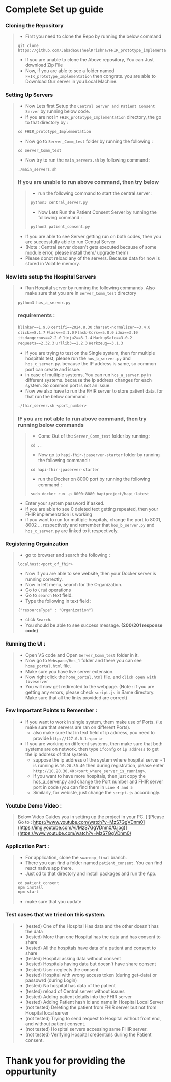 # Complete Set up guide

### Cloning the Repository
> - First you need to clone the Repo by running the below command
> ```
> git clone https://github.com/JabadeSusheelKrishna/FHIR_prototype_implementation.git
> ```
> - If you are unable to clone the Above repository, You can Just download Zip File
> - Now, if you are able to see a folder named `FHIR_prototype_Implementation` then congrats. you are able to Download Our server in you Local Machine.

### Setting Up Servers
> - Now Lets first Setup the `Central Server and Patient Consent Server` by running below code.
> - if you are not in `FHIR_prototype_Implementation` directory, the go to that directory by :
> ```
> cd FHIR_prototype_Implementation
> ```
> - Now go to `Server_Comm_test` folder by running the following : 
> ```
> cd Server_Comm_test
> ```
> - Now try to run the `main_servers.sh` by following command : 
> ```
> ./main_servers.sh
> ```
> ### If you are unable to run above command, then try below
> 
> > - run the following command to start the central server : 
> > ```
> > python3 central_server.py
> > ```
> > - Now Lets Run the Patient Consent Server by running the following command :
> > ```
> > python3 patient_consent.py
> > ```
> - If you are able to see Server getting run on both codes, then you are successfully able to run Central Server
> - (Note : Central server doesn't gets executed because of some module error, please install them/ upgrade them)
> - Please donot reload any of the servers. Because data for now is stored in Volatile memory.

### Now lets setup the Hospital Servers
> - Run Hospital server by running the following commands. Also make sure that you are in `Server_Comm_test` directory
> ```
> python3 hos_a_server.py
> ```
> ### requirements :
> `blinker==1.9.0`
> `certifi==2024.8.30`
> `charset-normalizer==3.4.0`
> `click==8.1.7`
> `Flask==3.1.0`
> `Flask-Cors==5.0.0`
> `idna==3.10`
> `itsdangerous==2.2.0`
> `Jinja2==3.1.4`
> `MarkupSafe==3.0.2`
> `requests==2.32.3`
> `urllib3==2.2.3`
> `Werkzeug==3.1.3`
> - if you are trying to test on the Single system, then for multiple hospitals test, please run the `hos_b_server.py`  and `hos_c_server.py`. because the IP address is same, so common port can create and issue.
> - in case of multiple systems, You can run `hos_a_server.py` in different systems. because the Ip address changes for each system. So common port is not an issue.
> - Now we also have to run the FHIR server to store patient data. for that run the below command : 
> ```
> ./fhir_server.sh <port_number>
> ```
> ### IF you are not able to run above command, then try running below commands
> >  - Come Out of the `Server_Comm_test` folder by running : 
> >  ```
> >  cd ..
> >  ```
> >  - Now go to `hapi-fhir-jpaserver-starter` folder by running the following command : 
> >  ```
> >  cd hapi-fhir-jpaserver-starter
> >  ```
> >  - run the Docker on 8000 port by running the following command : 
> >  ```
> >  sudo docker run -p 8000:8080 hapiproject/hapi:latest
> >  ```
> - Enter your system password if asked.
> - if you are able to see 0 deleted text getting repeated, then your FHIR implementation is working
> - if you want to run for multiple hospitals, change the port to 8001, 8002 ... respectively and remember that `hos_b_server.py` and `hos_c_server.py` are linked to it respectively.

### Registering Orgainzation
> - go to browser and search the following : 
> ```
> localhost:<port_of_fhir>
> ```
> - Now if you are able to see website, then your Docker server is running correctly.
> - Now in left menu, search for the Organization.
> - Go to `Crud` operations
> - Go to `search` text field.
> - Type the following in text field : 
> ```
> {"resourceType" : "Organization"}
> ```
> - click `Search`.
> - You should be able to see success message. <b>(200/201 response code)</b>

### Running the UI : 
> - Open VS code and Open `Server_Comm_test` folder in it.
> - Now go to `Webspace/Hos_1` folder and there you can see `home_portal.html` file.
> - Make sure you have live server extension.
> - Now right click the `home_portal.html` file. and `click open with liveserver`
> - You will now get redirected to the webpage.
> (Note : if you are getting any errors, please check `script.js` in Same directory. Make sure that all the links provided are correct)

### Few Important Points to Remember :
> - If you want to work in single system, them make use of Ports. (i.e make sure that servers are ran on different Ports).
>    - also make sure that in text field of ip address, you need to provide `http://127.0.0.1:<port>`
> - If you are working on different systems, then make sure that both systems are on network. then type `ifconfg` or `ip address` to get the ip address of that system.
>    - suppose the ip address of the system where hospital server - 1 is running is `10.20.30.40` then during registration, please enter `http://10.20.30.40:<port_where_server_is_running>`.
>    - If you want to have more hospitals, then just copy the hos_a_server.py and change the Port number and FHIR server port in code (you can find them in `Line 4 and 5`
>    - Similarly, for webiste, just change the `script.js` accordingly.

### Youtube Demo Video :
> Below Video Guides you in setting up the project in your PC.
[![Please Go to : https://www.youtube.com/watch?v=MzS7GgVDnm0](https://img.youtube.com/vi/MzS7GgVDnm0/0.jpg)](https://www.youtube.com/watch?v=MzS7GgVDnm0)

### Application Part : 
> - For application, clone the `swaroop_final` branch.
> - There you can find a folder named `patient_consent`. You can find react native app there.
> - Just cd to that directory and install packages and run the App.
> ```
> cd patient_consent
> npm install
> npm start
> ```
> - make sure that you update

### Test cases that we tried on this system.
> - (tested) One of the Hospital Has data and the other doesn't has the data
> - (tested) More than one Hospital has the data and has consent to share
> - (tested) All the hospitals have data of a patient and consent to share
> - (tested) Hospital asking data without consent
> - (tested) Hospitals having data but doesn't have share consent
> - (tested) User neglects the consent
> - (tested) Hospital with wrong access token (during get-data) or passowrd (during Login)
> - (tested) No hospital has data of the patient
> - (tested) reload of Central server without issues
> - (tested) Adding patient details into the FHIR server
> - (tested) Adding Patient hash id and name in Hospital Local Server
> - (not tested) Deleting the patient from FHIR server but not from Hospital local server
> - (not tested) Trying to send request to Hospital without front end, and without patient consent.
> - (not tested) Hospital servers accessing same FHIR server.
> - (not tested) Verifying Hospital credentials during the Patient consent.

# Thank you for providing the oppurtunity

